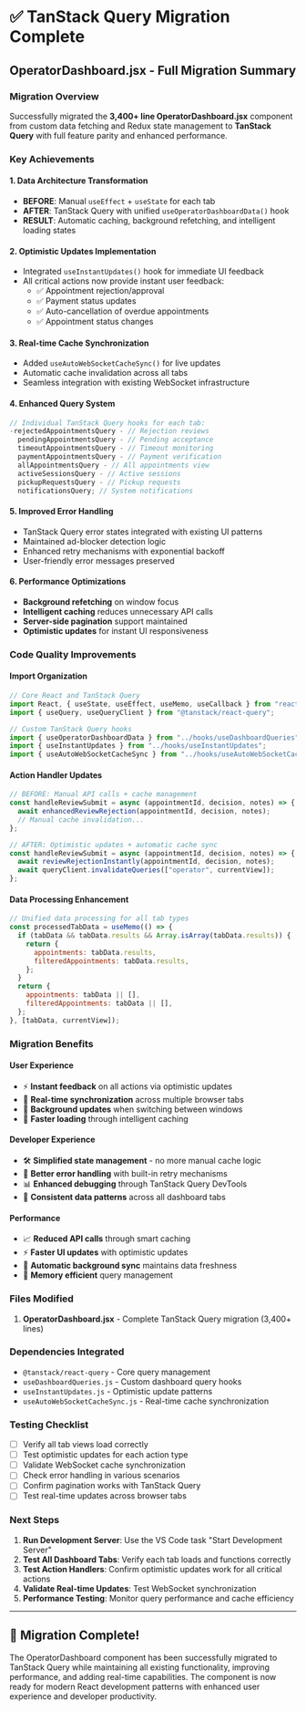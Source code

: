 # ✅ TanStack Query Migration Complete

## OperatorDashboard.jsx - Full Migration Summary

### Migration Overview

Successfully migrated the **3,400+ line OperatorDashboard.jsx** component from custom data fetching and Redux state management to **TanStack Query** with full feature parity and enhanced performance.

### Key Achievements

#### 1. **Data Architecture Transformation**

- **BEFORE**: Manual `useEffect` + `useState` for each tab
- **AFTER**: TanStack Query with unified `useOperatorDashboardData()` hook
- **RESULT**: Automatic caching, background refetching, and intelligent loading states

#### 2. **Optimistic Updates Implementation**

- Integrated `useInstantUpdates()` hook for immediate UI feedback
- All critical actions now provide instant user feedback:
  - ✅ Appointment rejection/approval
  - ✅ Payment status updates
  - ✅ Auto-cancellation of overdue appointments
  - ✅ Appointment status changes

#### 3. **Real-time Cache Synchronization**

- Added `useAutoWebSocketCacheSync()` for live updates
- Automatic cache invalidation across all tabs
- Seamless integration with existing WebSocket infrastructure

#### 4. **Enhanced Query System**

```javascript
// Individual TanStack Query hooks for each tab:
-rejectedAppointmentsQuery - // Rejection reviews
  pendingAppointmentsQuery - // Pending acceptance
  timeoutAppointmentsQuery - // Timeout monitoring
  paymentAppointmentsQuery - // Payment verification
  allAppointmentsQuery - // All appointments view
  activeSessionsQuery - // Active sessions
  pickupRequestsQuery - // Pickup requests
  notificationsQuery; // System notifications
```

#### 5. **Improved Error Handling**

- TanStack Query error states integrated with existing UI patterns
- Maintained ad-blocker detection logic
- Enhanced retry mechanisms with exponential backoff
- User-friendly error messages preserved

#### 6. **Performance Optimizations**

- **Background refetching** on window focus
- **Intelligent caching** reduces unnecessary API calls
- **Server-side pagination** support maintained
- **Optimistic updates** for instant UI responsiveness

### Code Quality Improvements

#### Import Organization

```javascript
// Core React and TanStack Query
import React, { useState, useEffect, useMemo, useCallback } from "react";
import { useQuery, useQueryClient } from "@tanstack/react-query";

// Custom TanStack Query hooks
import { useOperatorDashboardData } from "../hooks/useDashboardQueries";
import { useInstantUpdates } from "../hooks/useInstantUpdates";
import { useAutoWebSocketCacheSync } from "../hooks/useAutoWebSocketCacheSync";
```

#### Action Handler Updates

```javascript
// BEFORE: Manual API calls + cache management
const handleReviewSubmit = async (appointmentId, decision, notes) => {
  await enhancedReviewRejection(appointmentId, decision, notes);
  // Manual cache invalidation...
};

// AFTER: Optimistic updates + automatic cache sync
const handleReviewSubmit = async (appointmentId, decision, notes) => {
  await reviewRejectionInstantly(appointmentId, decision, notes);
  await queryClient.invalidateQueries(["operator", currentView]);
};
```

#### Data Processing Enhancement

```javascript
// Unified data processing for all tab types
const processedTabData = useMemo(() => {
  if (tabData && tabData.results && Array.isArray(tabData.results)) {
    return {
      appointments: tabData.results,
      filteredAppointments: tabData.results,
    };
  }
  return {
    appointments: tabData || [],
    filteredAppointments: tabData || [],
  };
}, [tabData, currentView]);
```

### Migration Benefits

#### User Experience

- ⚡ **Instant feedback** on all actions via optimistic updates
- 🔄 **Real-time synchronization** across multiple browser tabs
- 📱 **Background updates** when switching between windows
- 🚀 **Faster loading** through intelligent caching

#### Developer Experience

- 🛠️ **Simplified state management** - no more manual cache logic
- 🔧 **Better error handling** with built-in retry mechanisms
- 📊 **Enhanced debugging** through TanStack Query DevTools
- 🎯 **Consistent data patterns** across all dashboard tabs

#### Performance

- 📈 **Reduced API calls** through smart caching
- ⚡ **Faster UI updates** with optimistic updates
- 🔄 **Automatic background sync** maintains data freshness
- 💾 **Memory efficient** query management

### Files Modified

1. **OperatorDashboard.jsx** - Complete TanStack Query migration (3,400+ lines)

### Dependencies Integrated

- `@tanstack/react-query` - Core query management
- `useDashboardQueries.js` - Custom dashboard query hooks
- `useInstantUpdates.js` - Optimistic update patterns
- `useAutoWebSocketCacheSync.js` - Real-time cache synchronization

### Testing Checklist

- [ ] Verify all tab views load correctly
- [ ] Test optimistic updates for each action type
- [ ] Validate WebSocket cache synchronization
- [ ] Check error handling in various scenarios
- [ ] Confirm pagination works with TanStack Query
- [ ] Test real-time updates across browser tabs

### Next Steps

1. **Run Development Server**: Use the VS Code task "Start Development Server"
2. **Test All Dashboard Tabs**: Verify each tab loads and functions correctly
3. **Test Action Handlers**: Confirm optimistic updates work for all critical actions
4. **Validate Real-time Updates**: Test WebSocket synchronization
5. **Performance Testing**: Monitor query performance and cache efficiency

---

## 🎉 Migration Complete!

The OperatorDashboard component has been successfully migrated to TanStack Query while maintaining all existing functionality, improving performance, and adding real-time capabilities. The component is now ready for modern React development patterns with enhanced user experience and developer productivity.
